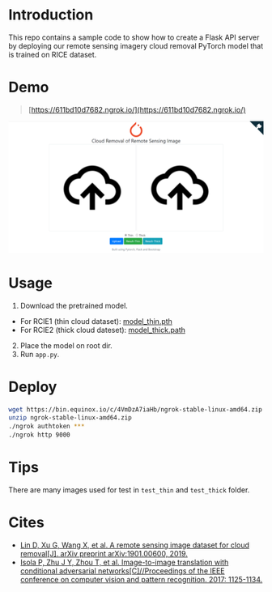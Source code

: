 # Introduction
This repo contains a sample code to show how to create a Flask API server by deploying our remote sensing imagery cloud removal PyTorch model that is trained on RICE dataset.
# Demo
> [https://611bd10d7682.ngrok.io/](https://611bd10d7682.ngrok.io/)

![demo.png](demo.png)
# Usage
1. Download the pretrained model.
- For RCIE1 (thin cloud dataset): [model_thin.pth](https://j8rd-my.sharepoint.com/:u:/g/personal/25_t_skings_club/EVw8ftEDszJBrT403aVmmCwBZFPOrNZuYb1pSVyU7MAQzg?e=aatrhv)
- For RCIE2 (thick cloud dateset): [model_thick.path](https://j8rd-my.sharepoint.com/:u:/g/personal/25_t_skings_club/ER8pK0UJrApDjuc0k7kiYi0BXCZZKi9_9MErXmhYk8SJWg?e=qtb8IX)
2. Place the model on root dir.
3. Run `app.py`.
# Deploy
```bash
wget https://bin.equinox.io/c/4VmDzA7iaHb/ngrok-stable-linux-amd64.zip
unzip ngrok-stable-linux-amd64.zip
./ngrok authtoken ***
./ngrok http 9000
```
# Tips
There are many images used for test in `test_thin` and `test_thick` folder.
# Cites
- [Lin D, Xu G, Wang X, et al. A remote sensing image dataset for cloud removal[J]. arXiv 
preprint arXiv:1901.00600, 2019.](https://arxiv.org/abs/1901.00600)
- [Isola P, Zhu J Y, Zhou T, et al. Image-to-image translation with conditional adversarial 
networks[C]//Proceedings of the IEEE conference on computer vision and pattern 
recognition. 2017: 1125-1134.](https://arxiv.org/abs/1611.07004)